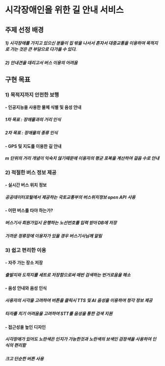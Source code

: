  <h1> 시각장애인을 위한 길 안내 서비스
 <h2> 주제 선정 배경
   <h5> 1) 시각장애를 가지고 있으신 분들이 집 밖을 나서서 혼자서 대중교통을 이용하여 목적지로 가는 것은 큰 부담으로 다가올 수 있다.
   <h5> 2) 안내견을 데리고서 버스 이용의 어려움
 <h2> 구현 목표
   <h3> 1) 목적지까지 안전한 보행
     <h4> - 인공지능을 사용한 물체 식별 및 음성 안내
       <h5> 1차 목표 : 장애물과의 거리 인식
       <h5> 2차 목표 : 장애물의 종류 인식
     <h4> - GPS 및 지도를 이용한 길 안내
       <h5> m 단위의 거리 개념이 익숙치 않기때문에 이용자의 평균 포복을 계산하여 걸음 수로 안내 
   <h3> 2) 적절한 버스 정보 제공
     <h4> - 실시간 버스 위치 정보
       <h5> 공공데이터포털에서 제공하는 국토교통부의 버스위치정보 open API 사용
     <h4> - 어떤 버스를 타야 하는가?
       <h5> 버스기사 회원가입시 운행하는 노선번호를 입력 받아 DB에 저장
       <h5> 가까운 정류장에 이용자가 있을 경우 버스기사님께 알림
   <h3> 3) 쉽고 편리한 이용
     <h4> - 자주 가는 장소 저장
       <h5> 출발지와 도착지를 세트로 저장함으로써 매번 검색하는 번거로움을 해소
     <h4> - 음성 안내와 음성 인식
       <h5> 사용자의 시각을 고려하여 버튼을 클릭시 TTS 및 AI 음성을 이용하여 청각 정보 제공
       <h5> 타자를 치기 어려움을 고려하여 STT를 음성을 통한 검색 지원
     <h4> - 접근성을 높인 디자인
       <h5> 시각장애가 있어도 노란색은 인지가 가능한것과 노란색의 보색인 검정색을 사용하여 인식의 편리함
       <h5> 크고 단순한 버튼 사용
         
